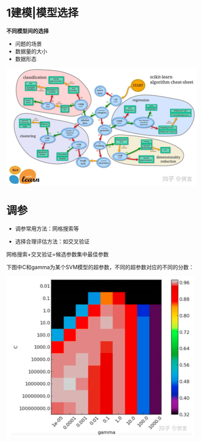 # 1建模|模型选择

**不同模型间的选择**

- 问题的场景
- 数据量的大小
- 数据形态



![img](https://raw.githubusercontent.com/DaiDuncan/PicUploader/main/img2/20210319151854.jpeg)





# 调参

- 调参常用方法：网格搜索等

- 选择合理评估方法：如交叉验证

网格搜索+交叉验证=候选参数集中最佳参数



下图中C和gamma为某个SVM模型的超参数，不同的超参数对应的不同的分数：

![image-20210319152413675](https://raw.githubusercontent.com/DaiDuncan/PicUploader/main/img2/20210319152413.png)